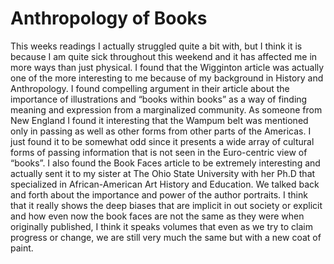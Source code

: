 # Anthropology of Books
This weeks readings I actually struggled quite a bit with, but I think it is because I am quite sick throughout this weekend and it has affected me in more ways than just physical. I found that the Wigginton article was actually one of the more interesting to me because of my background in History and Anthropology. I found compelling argument in their article about the importance of illustrations and “books within books” as a way of finding meaning and expression from a marginalized community. As someone from New England I found it interesting that the Wampum belt was mentioned only in passing as well as other forms from other parts of the Americas. I just found it to be somewhat odd since it presents a wide array of cultural forms of passing information that is not seen in the Euro-centric view of “books”.  I also found the Book Faces article to be extremely interesting and actually sent it to my sister at The Ohio State University with her Ph.D that specialized in African-American Art History and Education. We talked back and forth about the importance and power of the author portraits. I think that it really shows the deep biases that are implicit in out society or explicit and how even now the book faces are not the same as they were when originally published, I think it speaks volumes that even as we try to claim progress or change, we are still very much the same but with a new coat of paint.